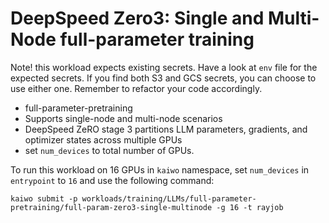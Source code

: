 # DeepSpeed Zero3: Single and Multi-Node full-parameter training

Note! this workload expects existing secrets. Have a look at `env` file for the expected secrets. If you find both S3 and GCS secrets, you can choose to use either one. Remember to refactor your code accordingly.

- full-parameter-pretraining
- Supports single-node and multi-node scenarios
- DeepSpeed ZeRO stage 3 partitions LLM parameters, gradients, and optimizer states across multiple GPUs
- set `num_devices` to total number of GPUs.

To run this workload on 16 GPUs in `kaiwo` namespace, set `num_devices` in `entrypoint` to `16` and use the following command:

`kaiwo submit -p workloads/training/LLMs/full-parameter-pretraining/full-param-zero3-single-multinode -g 16 -t rayjob`